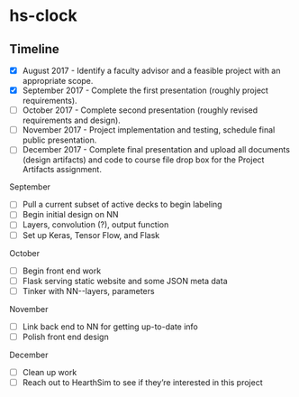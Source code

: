 # hs-clock

## Timeline
- [x] August 2017 - Identify a faculty advisor and a feasible project with an appropriate scope.  
- [x] September 2017 - Complete the first presentation (roughly project requirements).  
- [ ] October 2017 - Complete second presentation (roughly revised requirements and design).  
- [ ] November 2017 - Project implementation and testing, schedule final public presentation.  
- [ ] December 2017 - Complete final presentation and upload all documents (design artifacts) and
code to course file drop box for the Project Artifacts assignment.

September
- [ ] Pull a current subset of active decks to begin labeling  
- [ ] Begin initial design on NN   
- [ ] Layers, convolution (?), output function   
- [ ] Set up Keras, Tensor Flow, and Flask  

October  
- [ ] Begin front end work  
- [ ] Flask serving static website and some JSON meta data  
- [ ] Tinker with NN--layers, parameters  

November  
- [ ] Link back end to NN for getting up-to-date info  
- [ ] Polish front end design  

December  
- [ ] Clean up work  
- [ ] Reach out to HearthSim to see if they’re interested in this project   
